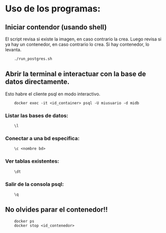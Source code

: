 # Uso de los programas:
## Iniciar contendor (usando shell)
El script revisa si existe la imagen, en caso contrario la crea.
Luego revisa si ya hay un contenedor, en caso contrario lo crea.
Si hay contenedor, lo levanta.
```
    ./run_postgres.sh
```
## Abrir la terminal e interactuar con la base de datos directamente.
Esto habre el cliente psql en modo interactivo.
```
    docker exec -it <id_container> psql -U miusuario -d midb
```
### Listar las bases de datos:
```
    \l
```
### Conectar a una bd especifica:
```
    \c <nombre bd>
```
### Ver tablas existentes:
```
    \dt
```
### Salir de la consola psql:
```
    \q
```
## No olvides parar el contenedor!!
```
    docker ps
    docker stop <id_contenedor>
```